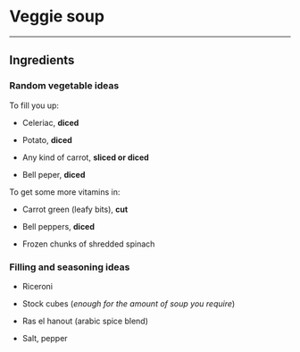 # Veggie soup

---

## Ingredients

### Random vegetable ideas

To fill you up:

* Celeriac, **diced**

* Potato, **diced**

* Any kind of carrot, **sliced or diced**

* Bell peper, **diced**

To get some more vitamins in:

* Carrot green \(leafy bits\), **cut**

* Bell peppers, **diced**

* Frozen chunks of shredded spinach

### Filling and seasoning ideas

* Riceroni

* Stock cubes \(_enough for the amount of soup you require_\)

* Ras el hanout \(arabic spice blend\)

* Salt, pepper



